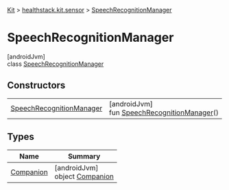 
[Kit](../../../kit.html) > [healthstack.kit.sensor](../index.html) > [SpeechRecognitionManager](index.html)



# SpeechRecognitionManager



[androidJvm]\
class [SpeechRecognitionManager](index.html)



## Constructors


| | |
|---|---|
| [SpeechRecognitionManager](-speech-recognition-manager.html) | [androidJvm]<br>fun [SpeechRecognitionManager](-speech-recognition-manager.html)() |


## Types


| Name | Summary |
|---|---|
| [Companion](-companion/index.html) | [androidJvm]<br>object [Companion](-companion/index.html) |

